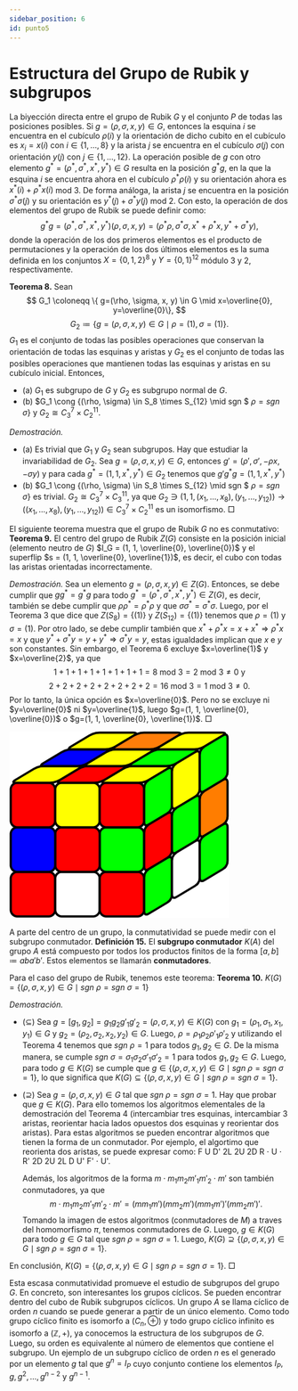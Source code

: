 ```yaml
---
sidebar_position: 6
id: punto5
---
```


# Estructura del Grupo de Rubik y subgrupos
La biyección directa entre el grupo de Rubik $G$ y el conjunto $P$ de todas las posiciones posibles. Si $g = (\rho, \sigma, x, y) \in G$, entonces la esquina $i$ se encuentra en el cubículo $\rho(i)$ y la orientación de dicho cubito en el cubículo es $x_i = x(i)$ con $i \in \{1, \ldots, 8\}$ y la arista $j$ se encuentra en el cubículo $\sigma(j)$ con orientación $y(j)$ con $j \in \{1, \ldots, 12\}$. La operación posible de $g$ con otro elemento $g^*= (\rho^*, \sigma^*, x^*, y^*) \in G$ resulta en la posición $g^*g$, en la que la esquina $i$ se encuentra ahora en el cubículo $\rho^*\rho(i)$ y su orientación ahora es $x^*(i)+\rho^* x(i)$ mod $3$. De forma análoga, la arista $j$ se encuentra en la posición $\sigma^*\sigma(j)$ y su orientación es $y^*(j) + \sigma^*y(j)$ mod $2$. Con esto, la operación de dos elementos del grupo de Rubik se puede definir como:
$$
    g^*g = (\rho^*, \sigma^*, x^*, y^*)(\rho, \sigma, x, y) = (\rho^*\rho, \sigma^*\sigma, x^*+\rho^*x, y^*+\sigma^*y),
$$
donde la operación de los dos primeros elementos es el producto de permutaciones y la operación de los dos últimos elementos es la suma definida en los conjuntos $X=\{0,1,2\}^8$ y $Y=\{0,1\}^{12}$ módulo 3 y 2, respectivamente.

**Teorema 8.** Sean 
$$
    G_1 \coloneqq \{ g=(\rho, \sigma, x, y) \in G \mid x=\overline{0}, y=\overline{0}\},  
$$
$$
    G_2 \coloneqq \{ g=(\rho, \sigma, x, y) \in G \mid \rho=(1), \sigma=(1)\}.
$$
$G_1$ es el conjunto de todas las posibles operaciones que conservan la orientación de todas las esquinas y aristas y $G_2$ es el conjunto de todas las posibles operaciones que mantienen todas las esquinas y aristas en su cubículo inicial. Entonces, 
- (a) $G_1$ es subgrupo de $G$ y $G_2$ es subgrupo normal de $G$.
- (b) $G_1 \cong \{(\rho, \sigma) \in S_8 \times S_{12} \mid sgn $ $\rho = sgn$ $\sigma\}$ y $G_2 \cong C^7_3 \times C^{11}_2$.

_Demostración._ 
- (a) Es trivial que $G_1$ y $G_2$ sean subgrupos. Hay que estudiar la invariabilidad de $G_2$. Sea $g = (\rho, \sigma, x, y) \in G$, entonces $g' = (\rho', \sigma', -\rho x, -\sigma y)$ y para cada $g^*=(1, 1, x^*, y^*) \in G_2$ tenemos que $g'g^*g = (1, 1, x^*, y^*)$
- (b) $G_1 \cong \{(\rho, \sigma) \in S_8 \times S_{12} \mid sgn $ $\rho = sgn$ $\sigma\}$ es trivial. $G_2 \cong C^7_3 \times C^{11}_3$, ya que $G_2 \ni (1,1,(x_1, ..., x_8), (y_1, ..., y_{12})) \to ((x_1, ..., x_8),(y_1, ..., y_{12})) \in  C^7_3 \times C^{11}_2$ es un isomorfismo. $\Box$

El siguiente teorema muestra que el grupo de Rubik $G$ no es conmutativo:
**Teorema 9.** El centro del grupo de Rubik $Z(G)$ consiste en la posición inicial (elemento neutro de $G$) $I_G = (1, 1, \overline{0}, \overline{0})$ y el superflip $s = (1, 1, \overline{0}, \overline{1})$, es decir, el cubo con todas las aristas orientadas incorrectamente.

_Demostración._ Sea un elemento $g=(\rho, \sigma, x, y) \in Z(G)$. Entonces, se debe cumplir que $gg^* = g^*g$ para todo $g^*=(\rho^*, \sigma^*, x^*, y^*) \in Z(G)$, es decir, también se debe cumplir que $\rho\rho^* = \rho^*\rho$ y que $\sigma\sigma^* = \sigma^*\sigma$. Luego, por el Teorema 3 que dice que $Z(S_8)=\{(1)\}$ y $Z(S_{12})=\{(1)\}$ tenemos que $\rho = (1)$ y $\sigma=(1)$. Por otro lado, se debe cumplir también que $x^* + \rho^*x = x + x^* \Rightarrow \rho^*x = x$ y que $y^* + \sigma^*y = y + y^* \Rightarrow \sigma^*y = y$, estas igualdades implican que $x$ e $y$ son constantes. Sin embargo, el Teorema 6 excluye $x=\overline{1}$ y $x=\overline{2}$, ya que
$$
    1+1+1+1+1+1+1+1 = 8 \text{ mod } 3 = 2 \text{ mod } 3\neq 0 \text{ y }
$$
$$
    2+2+2+2+2+2+2+2 = 16 \text{ mod } 3 = 1 \text{ mod } 3 \neq 0.
$$
Por lo tanto, la única opción es $x=\overline{0}$. Pero no se excluye ni $y=\overline{0}$ ni $y=\overline{1}$, luego $g=(1, 1, \overline{0}, \overline{0})$ o $g=(1, 1, \overline{0}, \overline{1})$. $\Box$

![punto5](./img/superflip.png)

A parte del centro de un grupo, la conmutatividad se puede medir con el subgrupo conmutador.
**Definición 15.** El **subgrupo conmutador** $K(A)$ del grupo $A$ está compuesto por todos los productos finitos de la forma $[a, b] \coloneqq aba'b'$. Estos elementos se llamarán **conmutadores**.

Para el caso del grupo de Rubik, tenemos este teorema:
**Teorema 10.** $K(G)=\{(\rho, \sigma, x, y) \in G \mid sgn$ $\rho = sgn$ $\sigma = 1 \}$

_Demostración._
- $(\subseteq)$ Sea $g = [g_1, g_2] = g_1g_2g'_1g'_2 = (\rho, \sigma, x, y) \in K(G)$ con $g_1=(\rho_1, \sigma_1, x_1, y_1) \in G$ y $g_2=(\rho_2, \sigma_2, x_2, y_2) \in G$. Luego, $\rho = \rho_1\rho_2\rho'_1\rho'_2$ y utilizando el Teorema 4 tenemos que $sgn$ $\rho = 1$ para todos $g_1, g_2 \in G$. De la misma manera, se cumple $sgn$ $\sigma = \sigma_1\sigma_2\sigma'_1\sigma'_2 = 1$ para todos $g_1, g_2 \in G$. Luego, para todo $g \in K(G)$ se cumple que $g\in \{(\rho, \sigma, x, y) \in G \mid sgn$ $\rho = sgn$ $\sigma = 1 \}$, lo que significa que $K(G) \subseteq \{(\rho, \sigma, x, y) \in G \mid sgn$ $\rho = sgn$ $\sigma = 1 \}$.

- $(\supseteq)$ Sea $g = (\rho, \sigma, x, y) \in G$ tal que $sgn$ $\rho = sgn$ $\sigma = 1$. Hay que probar que $g \in K(G)$. Para ello tomemos los algoritmos elementales de la demostración del Teorema 4 (intercambiar tres esquinas, intercambiar 3 aristas, reorientar hacia lados opuestos dos esquinas y reorientar dos aristas). Para estas algoritmos se pueden encontrar algoritmos que tienen la forma de un conmutador. Por ejemplo, el algortimo que reorienta dos aristas, se puede expresar como: 
        F U D' 2L 2U 2D R $\cdot$ U $\cdot$ R' 2D 2U 2L D U' F' $\cdot$ U'.

    Además, los algoritmos de la forma $m \cdot m_1m_2m'_1m'_2 \cdot m'$ son también conmutadores, ya que
    $$
        m \cdot m_1m_2m'_1m'_2 \cdot m' = (mm_1m')(mm_2m')(mm_1m')'(mm_2m')'.
    $$
    Tomando la imagen de estos algoritmos (conmutadores de $M$) a traves del homomorfismo $\pi$, tenemos conmutadores de $G$. Luego, $g \in K(G)$ para todo $g \in G$ tal que $sgn$ $\rho = sgn$ $\sigma = 1$. Luego, $K(G) \supseteq \{(\rho, \sigma, x, y) \in G \mid sgn$ $\rho = sgn$ $\sigma = 1 \}$.

En conclusión, $K(G) = \{(\rho, \sigma, x, y) \in G \mid sgn$ $\rho = sgn$ $\sigma = 1 \}$. $\Box$

Esta escasa conmutatividad promueve el estudio de subgrupos del grupo $G$. En concreto, son interesantes los grupos cíclicos. Se pueden encontrar dentro del cubo de Rubik subgrupos cíclicos. Un grupo $A$ se llama cíclico de orden $n$ cuando se puede generar a partir de un único elemento. Como todo grupo cíclico finito es isomorfo a $(C_n, \oplus)$ y todo grupo cíclico infinito es isomorfo a $(\mathbb{Z}, +)$, ya conocemos la estructura de los subgrupos de $G$. Luego, su orden es equivalente al número de elementos que contiene el subgrupo. Un ejemplo de un subgrupo cíclico de orden $n$ es el generado por un elemento $g$ tal que $g^n=I_P$ cuyo conjunto contiene los elementos $I_P, g, g^2, ..., g^{n-2}$ y $g^{n-1}$.

